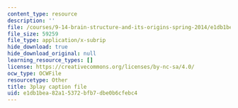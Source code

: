 ```yaml
---
content_type: resource
description: ''
file: /courses/9-14-brain-structure-and-its-origins-spring-2014/e1db1bea82a15372bfb7dbe0b6cfebc4_555138.vtt
file_size: 59259
file_type: application/x-subrip
hide_download: true
hide_download_original: null
learning_resource_types: []
license: https://creativecommons.org/licenses/by-nc-sa/4.0/
ocw_type: OCWFile
resourcetype: Other
title: 3play caption file
uid: e1db1bea-82a1-5372-bfb7-dbe0b6cfebc4
---
```

